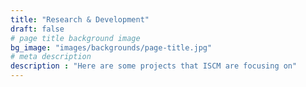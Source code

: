 ```yaml
---
title: "Research & Development"
draft: false
# page title background image
bg_image: "images/backgrounds/page-title.jpg"
# meta description
description : "Here are some projects that ISCM are focusing on"
---
```

